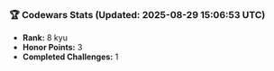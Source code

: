 ### 🏆 Codewars Stats (Updated: 2025-08-29 15:06:53 UTC)

- **Rank:** 8 kyu
- **Honor Points:** 3
- **Completed Challenges:** 1
